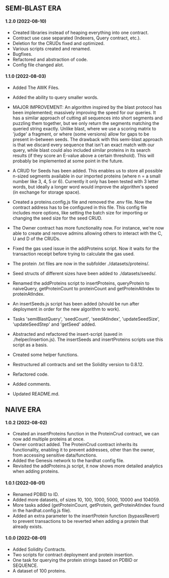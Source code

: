 ## SEMI-BLAST ERA

#### 1.2.0 (2022-08-10)

- Created libraries instead of heaping everything into one contract.
- Contract use case separated (Indexers, Query contract, etc.).
- Deletion for the CRUDs fixed and optimized.
- Various scripts created and renamed.
- Bugfixes.
- Refactored and abstraction of code.
- Config file changed alot.

#### 1.1.0 (2022-08-03)

- Added The AWK Files.
- Added the ability to query smaller words.

- MAJOR IMPROVEMENT: An algorithm inspired by the blast protocol has been implemented; massively improving the speed for our queries. It has a similar approach of cutting all sequences into short segments and puzzling them together, but we only return the segments matching the queried string exactly. Unlike blast, where we use a scoring matrix to 'judge' a fragment, or where (some versions) allow for gaps to be present in-between seeds. The drawback with this semi-blast approach is that we discard every sequence that isn't an exact match with our query, while blast could also included similar proteins in its search results (if they score an E-value above a certain threshold). This will probably be implemented at some point in the future.
- A CRUD for Seeds has been added. This enables us to store all possible n-sized segments available in our imported proteins (where n = a small number like 3, 4, 5 or 6). Currently it only has been tested with 3 letter words, but ideally a longer word would improve the algorithm's speed (in exchange for storage space).
- Created a proteins.config.js file and removed the .env file. Now the contract address has to be configured in this file. This config file includes more options, like setting the batch size for importing or changing the seed size for the seed CRUD.
- The Owner contract has more functionality now. For instance, we're now able to create and remove admins allowing others to interact with the C, U and D of the CRUDs.
- Fixed the gas used issue in the addProteins script. Now it waits for the transaction receipt before trying to calculate the gas used.
- The protein .txt files are now in the subfolder ./datasets/proteins/.
- Seed structs of different sizes have been added to ./datasets/seeds/.
- Renamed the addProteins script to insertProteins, queryProtein to naiveQuery, getProteinCount to proteinCount and getProteinAtIndex to proteinAtIndex.
- An insertSeeds.js script has been added (should be run after deployment in order for the new algorithm to work).
- Tasks 'semiBlastQuery', 'seedCount', 'seedAtIndex', 'updateSeedSize', 'updateSeedStep' and 'getSeed' added.
- Abstracted and refactored the insert-script (saved in ./helper/insertion.js). The insertSeeds and insertProteins scripts use this script as a basis.
- Created some helper functions.
- Restructured all contracts and set the Solidity version to 0.8.12.
- Refactored code.
- Added comments.
- Updated README.md.

## NAIVE ERA

#### 1.0.2 (2022-08-02)

- Created an insertProteins function in the ProteinCrud contract, we can now add multiple proteins at once.
- Owner contract added. The ProteinCrud contract inherits its functionality, enabling it to prevent addresses, other than the owner, from accessing sensitive data/functions.
- Added the Genesis network to the hardhat config file.
- Revisited the addProteins.js script, it now shows more detailed analytics when adding proteins.

#### 1.0.1 (2022-08-01)

- Renamed PDBID to ID.
- Added more datasets, of sizes 10, 100, 1000, 5000, 10000 and 104059.
- More tasks added (getProteinCount, getProtein, getProteinAtIndex found in the hardhat.config.js file).
- Added an extra parameter to the insertProtein function (bypassRevert) to prevent transactions to be reverted when adding a protein that already exists.

#### 1.0.0 (2022-08-01)

- Added Solidity Contracts.
- Two scripts for contract deployment and protein insertion.
- One task for querying the protein strings based on PDBID or SEQUENCE.
- A dataset of 100 proteins.
